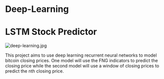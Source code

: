 # Deep-Learning

# LSTM Stock Predictor

![deep-learning.jpg](Images/deep-learning.jpg)

This project aims to use deep learning recurrent neural networks to model bitcoin closing prices. One model will use the FNG indicators to predict the closing price while the second model will use a window of closing prices to predict the nth closing price.
